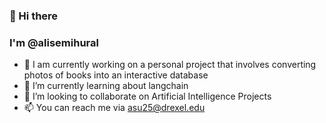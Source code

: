 ### 👋 Hi there 
### I'm @alisemihural

- 🔭 I am currently working on a personal project that involves converting photos of books into an interactive database
- 🌱 I’m currently learning about langchain
- 👯 I’m looking to collaborate on Artificial Intelligence Projects
- 📫 You can reach me via asu25@drexel.edu

<!--
**alisemihural/alisemihural** is a ✨ _special_ ✨ repository because its `README.md` (this file) appears on your GitHub profile.

Here are some ideas to get you started:

- 🔭 I’m currently working on ...
- 🌱 I’m currently learning ...
- 👯 I’m looking to collaborate on ...
- 🤔 I’m looking for help with ...
- 💬 Ask me about ...
- 📫 How to reach me: ...
- 😄 Pronouns: ...
- ⚡ Fun fact: ...
-->
